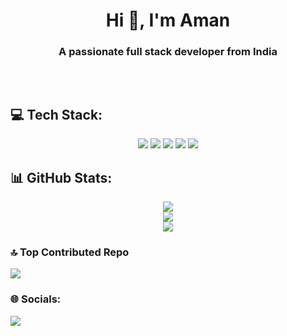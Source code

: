 <h1 align="center">Hi 👋, I'm Aman</h1>
<h3 align="center">A passionate full stack developer from India</h3>

<br>

<p align="center">
  <a href="https://twitter.com/" target="blank">
    <img src="https://img.shields.io/twitter/follow/?logo=twitter&style=for-the-badge" alt="" />
  </a>
</p>

<h2 align="left">💻 Tech Stack:</h2>

<p align="center">
  <img src="https://img.shields.io/badge/c-%2300599C.svg?style=for-the-badge&logo=c&logoColor=white" />
  <img src="https://img.shields.io/badge/c++-%2300599C.svg?style=for-the-badge&logo=c%2B%2B&logoColor=white" />
  <img src="https://img.shields.io/badge/css3-%231572B6.svg?style=for-the-badge&logo=css3&logoColor=white" />
  <img src="https://img.shields.io/badge/html5-%23E34F26.svg?style=for-the-badge&logo=html5&logoColor=white" />
  <img src="https://img.shields.io/badge/javascript-%23323330.svg?style=for-the-badge&logo=javascript&logoColor=%23F7DF1E" />
</p>

<h2 align="left">📊 GitHub Stats:</h2>

<p align="center">
  <img src="https://github-readme-stats.vercel.app/api?username=imamanjangra&theme=transparent&hide_border=false&include_all_commits=false&count_private=false" /><br/>
  <img src="https://nirzak-streak-stats.vercel.app/?user=imamanjangra&theme=transparent&hide_border=false" /><br/>
  <img src="https://github-readme-stats.vercel.app/api/top-langs/?username=imamanjangra&theme=transparent&hide_border=false&include_all_commits=false&count_private=false&layout=compact" />
</p>

<h3 align="left">🔝 Top Contributed Repo</h3>

<p align="left">
  <img src="https://github-contributor-stats.vercel.app/api?username=imamanjangra&limit=5&theme=transparent&combine_all_yearly_contributions=true" />
</p>

<h3 align="left">🌐 Socials:</h3>

<p align="left">
  <a href="mailto:Imamanjangra@gmail.com">
    <img src="https://img.shields.io/badge/Email-D14836?logo=gmail&logoColor=white" />
  </a>
</p>
